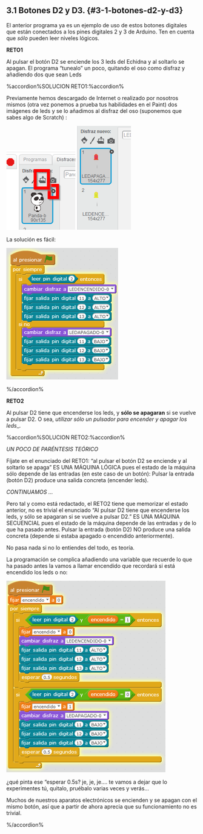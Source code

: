 ## 3.1 Botones D2 y D3. {#3-1-botones-d2-y-d3}

El anterior programa ya es un ejemplo de uso de estos botones digitales que están conectados a los pines digitales 2 y 3 de Arduino.
Ten en cuenta que _sólo_ pueden leer niveles lógicos.

**RETO1**

Al pulsar el botón D2 se enciende los 3 leds del Echidna y al soltarlo se apagan. El programa “tunealo” un poco, quitando el oso como disfraz y añadiendo dos que sean Leds

%accordion%SOLUCION RETO1:%accordion%

Previamente hemos descargado de Internet o realizado por nosotros mismos (otra vez ponemos a prueba tus habilidades en el Paint) dos imágenes de leds y se lo añadimos al disfraz del oso (suponemos que sabes algo de Scratch) :

![](/images/image2.png)![](/images/image34.png)

La solución es fácil:

![](/images/image80.png)

%/accordion%

**RETO2**

Al pulsar D2 tiene que encenderse los leds, y **sólo se apagaran** si se vuelve a pulsar D2. O sea, _utilizar sólo un pulsador para encender y apagar los leds__.

%accordion%SOLUCION RETO2:%accordion%

_UN POCO DE PARÉNTESIS TEÓRICO_

Fíjate en el enunciado del RETO1: “al pulsar el botón D2 se enciende y al soltarlo se apaga” ES UNA MÁQUINA LÓGICA pues el estado de la máquina sólo depende de las entradas (en este caso de un botón): Pulsar la entrada (botón D2) produce una salida concreta (encender leds).

_CONTINUAMOS ..._

Pero tal y como está redactado, el RETO2 tiene que memorizar el estado anterior, no es trivial el enunciado “Al pulsar D2 tiene que encenderse los leds, y sólo se apagaran si se vuelve a pulsar D2.” ES UNA MÁQUINA SECUENCIAL pues el estado de la máquina depende de las entradas y de lo que ha pasado antes. Pulsar la entrada (botón D2) NO produce una salida concreta (depende si estaba apagado o encendido anteriormente).

No pasa nada si no lo entiendes del todo, es teoría.

La programación se complica añadiendo una variable que recuerde lo que ha pasado antes la vamos a llamar encendido que recordará si está encendido los leds o no:

![](/images/image56.png)

¿qué pinta ese “esperar 0.5s? je, je, je…. te vamos a dejar que lo experimentes tú, quitalo, pruébalo varias veces y verás…

Muchos de nuestros aparatos electrónicos se encienden y se apagan con el mismo botón, así que a partir de ahora aprecia que su funcionamiento no es trivial.

%/accordion%